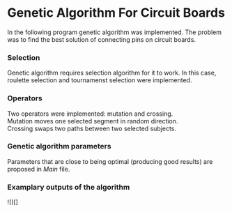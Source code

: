 # Genetic Algorithm For Circuit Boards

In the following program genetic algorithm was implemented. The problem was to find the best solution of connecting pins on circuit boards. 

### Selection
Genetic algorithm requires selection algorithm for it to work. In this case, roulette selection and tournamenst selection were implemented.

### Operators
Two operators were implemented: mutation and crossing.  
Mutation moves one selected segment in random direction.  
Crossing swaps two paths between two selected subjects.

### Genetic algorithm parameters
Parameters that are close to being optimal (producing good results) are proposed in *Main* file.  

### Examplary outputs of the algorithm
!()[]
